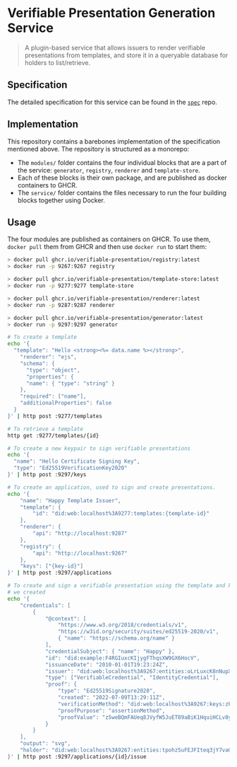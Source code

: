 # Verifiable Presentation Generation Service

> A plugin-based service that allows issuers to render verifiable presentations
> from templates, and store it in a queryable database for holders to
> list/retrieve.

## Specification

The detailed specification for this service can be found in the
[`spec`](https://github.com/verifiable-presentation/spec) repo.

## Implementation

This repository contains a barebones implementation of the specification
mentioned above. The repository is structured as a monorepo:

- The `modules/` folder contains the four individual blocks that are a part of
  the service: `generator`, `registry`, `renderer` and `template-store`.
- Each of these blocks is their own package, and are published as docker
  containers to GHCR.
- The `service/` folder contains the files necessary to run the four building
  blocks together using Docker.

## Usage

The four modules are published as containers on GHCR. To use them, `docker pull`
them from GHCR and then use `docker run` to start them:

```sh
> docker pull ghcr.io/verifiable-presentation/registry:latest
> docker run -p 9267:9267 registry

> docker pull ghcr.io/verifiable-presentation/template-store:latest
> docker run -p 9277:9277 template-store

> docker pull ghcr.io/verifiable-presentation/renderer:latest
> docker run -p 9287:9287 renderer

> docker pull ghcr.io/verifiable-presentation/generator:latest
> docker run -p 9297:9297 generator
```

```sh
# To create a template
echo '{
  "template": "Hello <strong><%= data.name %></strong>",
    "renderer": "ejs",
    "schema": {
      "type": "object",
      "properties": {
      "name": { "type": "string" }
    },
    "required": ["name"],
    "additionalProperties": false
  }
}' | http post :9277/templates

# To retrieve a template
http get :9277/templates/{id}

# To create a new keypair to sign verifiable presentations
echo '{
  "name": "Hello Certificate Signing Key",
  "type": "Ed25519VerificationKey2020"
}' | http post :9297/keys

# To create an application, used to sign and create presentations.
echo '{
	"name": "Happy Template Issuer",
	"template": {
		"id": "did:web:localhost%3A9277:templates:{template-id}"
	},
	"renderer": {
		"api": "http://localhost:9287"
	},
	"registry": {
		"api": "http://localhost:9267"
	},
	"keys": ["{key-id}"]
}' | http post :9297/applications

# To create and sign a verifiable presentation using the template and key
# we created
echo '{
	"credentials": [
		{
			"@context": [
				"https://www.w3.org/2018/credentials/v1",
				"https://w3id.org/security/suites/ed25519-2020/v1",
				{ "name": "https://schema.org/name" }
			],
			"credentialSubject": { "name": "Happy" },
			"id": "did:example:F4RGIuxcKIjygFThqsXW9GX6HocV",
			"issuanceDate": "2010-01-01T19:23:24Z",
			"issuer": "did:web:localhost%3A9267:entities:oLrLuxcK8nNupXoNsXW9G",
			"type": ["VerifiableCredential", "IdentityCredential"],
			"proof": {
				"type": "Ed25519Signature2020",
				"created": "2022-07-09T13:29:11Z",
				"verificationMethod": "did:web:localhost%3A9267:keys:zF7T2UyK4dk0D1sJsHYuJ6gkmlhu",
				"proofPurpose": "assertionMethod",
				"proofValue": "z5weBQmFAUeq8JVyfW5JuET89aBiK1HquiHCLv8yPAjYG91ohSLmetaddVdrhbWj71jKXg795Bapt5ba3dqwfTqzs"
			}
		}
	],
	"output": "svg",
	"holder": "did:web:localhost%3A9267:entities:tpohz5uFEJFIteq3jY7vaG4gROLb"
}' | http post :9297/applications/{id}/issue
```
